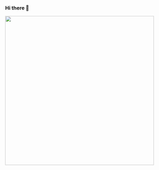 ### Hi there 👋

<img src="https://media.giphy.com/media/hq5SZBslJcNxLFjrQJ/giphy.gif" width="480px">

